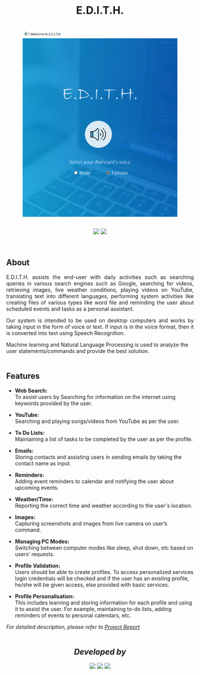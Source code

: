 <h1 align="center">E.D.I.T.H.</h1><br/>

<div align="center">
<img align="center" src="UI/images/display.png" height="500px"><br/><br/>

[![](https://img.shields.io/static/v1?label=&message=Python&color=grey&style=for-the-badge&logo=python)](https://www.python.org)
[![](https://img.shields.io/static/v1?label=&message=SQLite&color=grey&style=for-the-badge&logo=sqlite)](https://www.sqlite.org/)
</div><br/>



## About

<p align="justify">E.D.I.T.H. assists the end-user with daily activities such as searching queries in various search engines such as Google, searching for videos, retrieving images, live weather conditions, playing videos on YouTube, translating text into different languages, performing system activities like creating files of various types like word file and reminding the user about scheduled events and tasks as a personal assistant. </p>

<p align="justify">Our system is intended to be used on desktop computers and works by taking input in the form of voice or text. If input is in the voice format, then it is converted into text using Speech Recognition.</p>

Machine learning and Natural Language Processing is used to analyze the user statements/commands and provide the best solution. <br/><br/>



## Features

* **Web Search:** <br/>
To assist users by Searching for information on the internet using keywords provided by the user.

* **YouTube:** <br/>
Searching and playing songs/videos from YouTube as per the user.

* **To Do Lists:** <br/>
Maintaining a list of tasks to be completed by the user as per the profile.

* **Emails:** <br/>
Storing contacts and assisting users in sending emails by taking the contact name as input.

* **Reminders:** <br/>
Adding event reminders to calendar and notifying the user about upcoming events.

* **Weather/Time:** <br/>
Reporting the correct time and weather according to the user's location.

* **Images:** <br/>
Capturing screenshots and images from live camera on user’s command.

* **Managing PC Modes:** <br/>
Switching between computer modes like sleep, shut down, etc based on users’ requests.

* **Profile Validation:** <br/>
Users should be able to create profiles. To access personalized services login credentials will be checked and if the user has an existing profile, he/she will be given access, else provided with basic services.

* **Profile Personalisation:** <br/>
This includes learning and storing information for each profile and using it to assist the user. For example, maintaining to-do lists, adding reminders of events to personal calendars, etc.

*For detailed description, please refer to [Project Report](https://drive.google.com/file/d/1BOljQH3an-HAHsVy-KAy33sVT_65mND_/view?usp=sharing)*<br/><br/>



<div align="center">
<h2 align="center"><i>Developed by</i></h2>

[![](https://img.shields.io/badge/LinkedIn-Ansh_Dagha-blue?style=for-the-badge&logo=linkedin)](https://www.linkedin.com/in/ansh-dagha/) 
[![](https://img.shields.io/badge/LinkedIn-Gayatri_Patil-blue?style=for-the-badge&logo=linkedin)](https://in.linkedin.com/in/gayatri-patil-48316b203) 
[![](https://img.shields.io/badge/LinkedIn-Mihir_Hundiwala-blue?style=for-the-badge&logo=linkedin)](https://www.linkedin.com/in/mihir-hundiwala/) 

</div>
